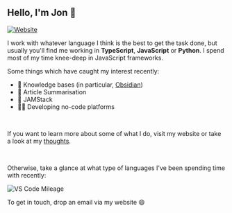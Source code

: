 ## Hello, I'm Jon 🌱

[![Website](https://img.shields.io/website?label=jonlinkens.com&style=for-the-badge&url=https%3A%2F%2Fjonlinkens.com)](https://jonlinkens.com)


I work with whatever language I think is the best to get the task done, but usually you'll find me working in **TypeScript**, **JavaScript** or **Python**. I spend most of my time knee-deep in JavaScript frameworks.

Some things which have caught my interest recently:
- 🧠 Knowledge bases (in particular, [Obsidian](https://obsidian.md/))
- 🧾 Article Summarisation
- 🍓 JAMStack
- 👨‍🏫 Developing no-code platforms 
<br/>

If you want to learn more about some of what I do, visit my website or take a look at my [thoughts](http://thoughts.jonlinkens.com/).
  
 
<br/>


Otherwise, take a glance at what type of languages I've been spending time with recently:  
  
![VS Code Mileage](https://github-readme-stats.vercel.app/api/wakatime?username=jonlinkens&layout=compact&theme=dracula)


To get in touch, drop an email via my website 😄

